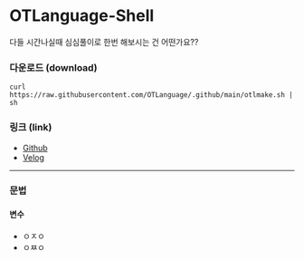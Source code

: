 # OTLanguage-Shell
다들 시간나실때 심심풀이로 한번 해보시는 건 어떤가요??
### 다운로드 (download)
```
curl https://raw.githubusercontent.com/OTLanguage/.github/main/otlmake.sh | sh
```

### 링크 (link)

 - [Github](https://github.com/OTLanguage)
 - [Velog](https://velog.io/@persestitan/series/OTLanguage)

---

### 문법

#### 변수
 - ㅇㅈㅇ
 - ㅇㅉㅇ
